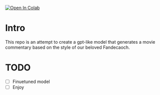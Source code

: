 [![Open In Colab](https://colab.research.google.com/assets/colab-badge.svg)](https://colab.research.google.com/hgithub/PeopleOfPlay/fandecaoch/blob/main/train.ipynb)

# Intro

This repo is an attempt to create a gpt-like model that generates a movie commentary based on the style of our beloved Fandecaoch.

# TODO

 - [ ] Finuetuned model
 - [ ] Enjoy
